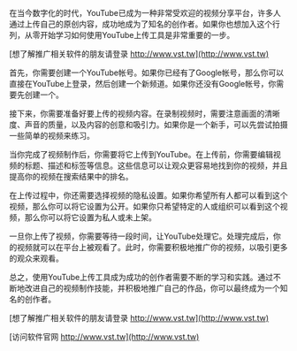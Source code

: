 在当今数字化的时代，YouTube已成为一种非常受欢迎的视频分享平台，许多人通过上传自己的原创内容，成功地成为了知名的创作者。如果你也想加入这个行列，从零开始学习如何使用YouTube上传工具是非常重要的一步。

[想了解推广相关软件的朋友请登录 http://www.vst.tw](http://www.vst.tw)

首先，你需要创建一个YouTube帐号。如果你已经有了Google帐号，那么你可以直接在YouTube上登录，然后创建一个新频道。如果你还没有Google帐号，你需要先创建一个。

接下来，你需要准备好要上传的视频内容。在录制视频时，需要注意画面的清晰度、声音的质量，以及内容的创意和吸引力。如果你是一个新手，可以先尝试拍摄一些简单的视频来练习。

当你完成了视频制作后，你需要将它上传到YouTube。在上传前，你需要编辑视频的标题、描述和标签等信息。这些信息可以让观众更容易地找到你的视频，并且提高你的视频在搜索结果中的排名。

在上传过程中，你还需要选择视频的隐私设置。如果你希望所有人都可以看到这个视频，那么你可以将它设置为公开。如果你只希望特定的人或组织可以看到这个视频，那么你可以将它设置为私人或未上架。

一旦你上传了视频，你需要等待一段时间，让YouTube处理它。处理完成后，你的视频就可以在平台上被观看了。此时，你需要积极地推广你的视频，以吸引更多的观众来观看。

总之，使用YouTube上传工具成为成功的创作者需要不断的学习和实践。通过不断地改进自己的视频制作技能，并积极地推广自己的作品，你可以最终成为一个知名的创作者。

[想了解推广相关软件的朋友请登录 http://www.vst.tw](http://www.vst.tw)


[访问软件官网 http://www.vst.tw](http://www.vst.tw)
